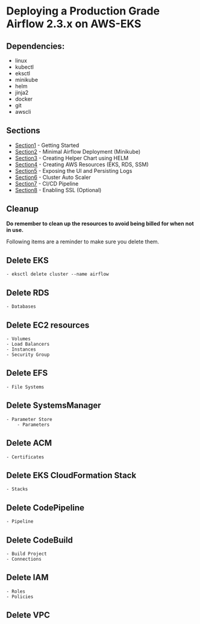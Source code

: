 # Deploying a Production Grade Airflow 2.3.x on AWS-EKS

## Dependencies:
* linux
* kubectl
* eksctl
* minikube
* helm
* jinja2
* docker
* git
* awscli

## Sections
* [Section1](./Section1/Readme.md) - Getting Started
* [Section2](./Section2/Readme.md) - Minimal Airflow Deployment (Minikube)
* [Section3](./Section3/Readme.md) - Creating Helper Chart using HELM
* [Section4](./Section4/Readme.md) - Creating AWS Resources (EKS, RDS, SSM)
* [Section5](./Section5/Readme.md) - Exposing the UI and Persisting Logs
* [Section6](./Section6/Readme.md) - Cluster Auto Scaler
* [Section7](./Section7/Readme.md) - CI/CD Pipeline
* [Section8](./Section8/Readme.md) - Enabling SSL (Optional)

## Cleanup
**Do remember to clean up the resources to avoid being billed for when not in use.**

Following items are a reminder to make sure you delete them.

## Delete EKS
    - eksctl delete cluster --name airflow
## Delete RDS
    - Databases
## Delete EC2 resources
    - Volumes 
    - Load Balancers
    - Instances
    - Security Group
## Delete EFS
    - File Systems
## Delete SystemsManager
    - Parameter Store
        - Parameters
## Delete ACM
    - Certificates
## Delete EKS CloudFormation Stack
    - Stacks
## Delete CodePipeline
    - Pipeline
## Delete CodeBuild
    - Build Project
    - Connections
## Delete IAM
    - Roles
    - Policies
## Delete VPC